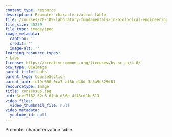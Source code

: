 ```yaml
---
content_type: resource
description: Promoter characterization table.
file: /courses/20-109-laboratory-fundamentals-in-biological-engineering-fall-2007/3cef716252e36fbbd36e4f43cd1be313_consensus.jpg
file_size: 45229
file_type: image/jpeg
image_metadata:
  caption: ''
  credit: ''
  image-alt: ''
learning_resource_types:
- Labs
license: https://creativecommons.org/licenses/by-nc-sa/4.0/
ocw_type: OCWImage
parent_title: Labs
parent_type: CourseSection
parent_uid: fc19e690-0ca7-af8b-d48d-3a5a9e329f01
resourcetype: Image
title: consensus.jpg
uid: 3cef7162-52e3-6fbb-d36e-4f43cd1be313
video_files:
  video_thumbnail_file: null
video_metadata:
  youtube_id: null
---
```

Promoter characterization table.